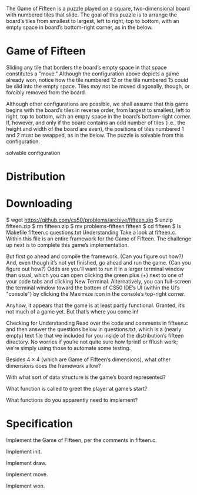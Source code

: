 The Game of Fifteen is a puzzle played on a square, two-dimensional board with numbered tiles that slide. The goal of this puzzle is to arrange the board’s tiles from smallest to largest, left to right, top to bottom, with an empty space in board’s bottom-right corner, as in the below.

# Game of Fifteen

Sliding any tile that borders the board’s empty space in that space constitutes a "move." Although the configuration above depicts a game already won, notice how the tile numbered 12 or the tile numbered 15 could be slid into the empty space. Tiles may not be moved diagonally, though, or forcibly removed from the board.

Although other configurations are possible, we shall assume that this game begins with the board’s tiles in reverse order, from largest to smallest, left to right, top to bottom, with an empty space in the board’s bottom-right corner. If, however, and only if the board contains an odd number of tiles (i.e., the height and width of the board are even), the positions of tiles numbered 1 and 2 must be swapped, as in the below. The puzzle is solvable from this configuration.

solvable configuration

# Distribution

# Downloading
$ wget https://github.com/cs50/problems/archive/fifteen.zip
$ unzip fifteen.zip
$ rm fifteen.zip
$ mv problems-fifteen fifteen
$ cd fifteen
$ ls
Makefile    fifteen.c   questions.txt
Understanding
Take a look at fifteen.c. Within this file is an entire framework for the Game of Fifteen. The challenge up next is to complete this game’s implementation.

But first go ahead and compile the framework. (Can you figure out how?) And, even though it’s not yet finished, go ahead and run the game. (Can you figure out how?) Odds are you’ll want to run it in a larger terminal window than usual, which you can open clicking the green plus (+) next to one of your code tabs and clicking New Terminal. Alternatively, you can full-screen the terminal window toward the bottom of CS50 IDE’s UI (within the UI’s "console") by clicking the Maximize icon in the console’s top-right corner.

Anyhow, it appears that the game is at least partly functional. Granted, it’s not much of a game yet. But that’s where you come in!

Checking for Understanding
Read over the code and comments in fifteen.c and then answer the questions below in questions.txt, which is a (nearly empty) text file that we included for you inside of the distribution’s fifteen directory. No worries if you’re not quite sure how fprintf or fflush work; we’re simply using those to automate some testing.

Besides 4 × 4 (which are Game of Fifteen’s dimensions), what other dimensions does the framework allow?

With what sort of data structure is the game’s board represented?

What function is called to greet the player at game’s start?

What functions do you apparently need to implement?

# Specification

Implement the Game of Fifteen, per the comments in fifteen.c.

Implement init.

Implement draw.

Implement move.

Implement won.
